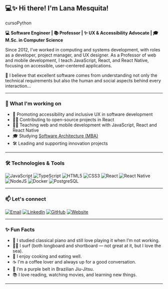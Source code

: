 ## 💻✨ Hi there! I'm Lana Mesquita!

cursoPython

**💻 Software Engineer | 📚 Professor | ✨ UX & Accessibility Advocate | 🎓 M.Sc. in Computer Science** 
<!-- | 💼 Professor at Federal University of Ceará -->

Since 2012, I’ve worked in computing and systems development, with roles as a developer, project manager, and UX designer. As a Professor of web and mobile development, I teach JavaScript, React, and React Native, focusing on accessible, user-centered applications. 

🧠 I believe that excellent software comes from understanding not only the technical requirements but also the human and social aspects behind every interaction...

---

### 🚀 What I'm working on

- 🎯 Promoting accessibility and inclusive UX in software development  
- 👩‍💻 Contributing to open-source projects in React  
- 🧑‍🏫 Teaching web and mobile development with JavaScript, React and React Native  
- 🎓 Studying [Software Architecture (MBA)](https://mba.fullcycle.com.br/mba/)  
- 🛠️ Leading and supporting innovation projects

---

### 🛠️ Technologies & Tools

![JavaScript](https://img.shields.io/badge/-JavaScript-F7DF1E?style=flat-square&logo=javascript&logoColor=000)
![TypeScript](https://img.shields.io/badge/-TypeScript-3178C6?style=flat-square&logo=typescript&logoColor=fff)
![HTML5](https://img.shields.io/badge/-HTML5-E34F26?style=flat-square&logo=html5&logoColor=fff)
![CSS3](https://img.shields.io/badge/-CSS3-1572B6?style=flat-square&logo=css3)
![React](https://img.shields.io/badge/-React-61DAFB?style=flat-square&logo=react)
![React Native](https://img.shields.io/badge/-React%20Native-20232a?style=flat-square&logo=react)
![NodeJS](https://img.shields.io/badge/-Node.js-339933?style=flat-square&logo=node.js)
![Docker](https://img.shields.io/badge/-Docker-2496ED?style=flat-square&logo=docker)
![PostgreSQL](https://img.shields.io/badge/-PostgreSQL-336791?style=flat-square&logo=postgresql&logoColor=white)

---

### 📫 Let's connect

[![Email](https://img.shields.io/badge/-Email-D14836?style=for-the-badge&logo=gmail&logoColor=white)](mailto:lanabeatriz.mesquita@gmail.com) [![LinkedIn](https://img.shields.io/badge/-LinkedIn-0077B5?style=for-the-badge&logo=linkedin&logoColor=white)](https://www.linkedin.com/in/lanamesquita/) [![GitHub](https://img.shields.io/badge/-GitHub-181717?style=for-the-badge&logo=github&logoColor=white)](https://github.com/lanamesquita) [![Website](https://img.shields.io/badge/-Website-000?style=for-the-badge&logo=Google-Chrome&logoColor=white)](https://www.lanabeatrizmesquita.com.br)  


---

### ✨ Fun Facts

- 🎹 I studied classical piano and still love playing it when I’m not working.  
- 🏄‍♀️ I surf (both longboard and shortboard — not great at it, but I love the sea).  
- 🍝 I enjoy cooking and eating well.   
- ☕ I'm a coffee lover and always up for a good conversation.  
- 🥋 I’m a purple belt in Brazilian Jiu-Jitsu.  
- 📚 I love reading, watching movies, and learning new things.

---

<!--
**lanamesquita/lanamesquita** is a ✨ special ✨ repository because its `README.md` appears on your GitHub profile.
-->
